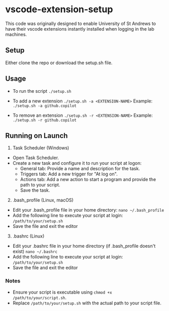 # vscode-extension-setup
This code was originally designed to enable University of St Andrews to have their vscode extensions instantly installed when logging in the lab machines.

## Setup
Either clone the repo or download the setup.sh file.

## Usage
- To run the script
```./setup.sh```

- To add a new extension
```./setup.sh -a <EXTENSION-NAME>```
Example:
```./setup.sh -a github.copilot```

- To remove an extension
```./setup.sh -r <EXTENSION-NAME>```
Example:
```./setup.sh -r github.copilot```

## Running on Launch
1. Task Scheduler (Windows)
- Open Task Scheduler.
- Create a new task and configure it to run your script at logon:
  - General tab: Provide a name and description for the task.
  - Triggers tab: Add a new trigger for "At log on".
  - Actions tab: Add a new action to start a program and provide the path to your script.
  - Save the task.

2. .bash_profile (Linux, macOS)
- Edit your .bash_profile file in your home directory:
```nano ~/.bash_profile```
- Add the following line to execute your script at login:
```/path/to/your/setup.sh```
- Save the file and exit the editor

3. .bashrc (Linux)
- Edit your .bashrc file in your home directory (if .bash_profile doesn't exist)
```nano ~/.bashrc```
- Add the following line to execute your script at login:
```/path/to/your/setup.sh```
- Save the file and exit the editor

### Notes
- Ensure your script is executable using `chmod +x /path/to/your/script.sh`.
- Replace `/path/to/your/setup.sh` with the actual path to your script file.
